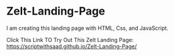 # Zelt-Landing-Page
I am creating this landing page with HTML, Css, and JavaScript.

Click This Link TO Try Out This Zelt Landing Page:
https://scriptwithsaad.github.io/Zelt-Landing-Page/
